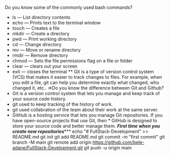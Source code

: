 Do you know some of the commonly used bash commands?
* ls — List directory contents
* echo — Prints text to the terminal window
* touch — Creates a file
* mkdir — Create a directory
* pwd — Print working directory
* cd — Change directory
* mv — Move or rename directory
* rmdir — Remove directory
* chmod — Sets the file permissions flag on a file or folder
* clear — clears out your screen
* exit — closes the terminal
** Git is a type of version control system (VCS) that makes it easier to track changes to files. For example, when you edit a file, git can help you determine exactly what changed, who changed it, etc..
=>Do you know the difference between Git and Github?
* Git is a version control system that lets you manage and keep track of your source code history.
* git used to keep tracking of the history of work.
* git used collabration of the team about their work at the same server.
* GitHub is a hosting service that lets you manage Git repositories. If you have open-source projects that use Git, then * GitHub is designed to store your source code and better manage them.
***************************First time when you create new repositories******************************
echo "# FullStack-Development" >> README.md
  git init
  git add README.md
  git commit -m "first commit"
  git branch -M main
  git remote add origin https://github.com/bele-adane/FullStack-Development.git
  git push -u origin main
